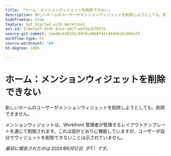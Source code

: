 ```yaml
---
title: 「ホーム：メンションウィジェットを削除できない」
description: 新しいホームのユーザーがメンションウィジェットを削除しようとしても、削除できません。
hidefromtoc: true
feature: Get Started with Workfront
exl-id: 57defe2f-47df-43ce-a9c7-e6f3a3e79ff5
source-git-commit: 1aed6a440155c99f8ce0b0f42c44dd9a3c660af4
workflow-type: ht
source-wordcount: '84'
ht-degree: 100%

---
```


# ホーム：メンションウィジェットを削除できない

<!--valid issue; won't fix-->

新しいホームのユーザーがメンションウィジェットを削除しようとしても、削除できません。

メンションウィジェットは、Workfront 管理者が管理するレイアウトテンプレートを通じて制御されます。これは設計どおりに機能していますが、ユーザーが自分でウィジェットを削除できないことは示されていません。

_最初に報告されたのは 2024年6月12日（PT）です。_
